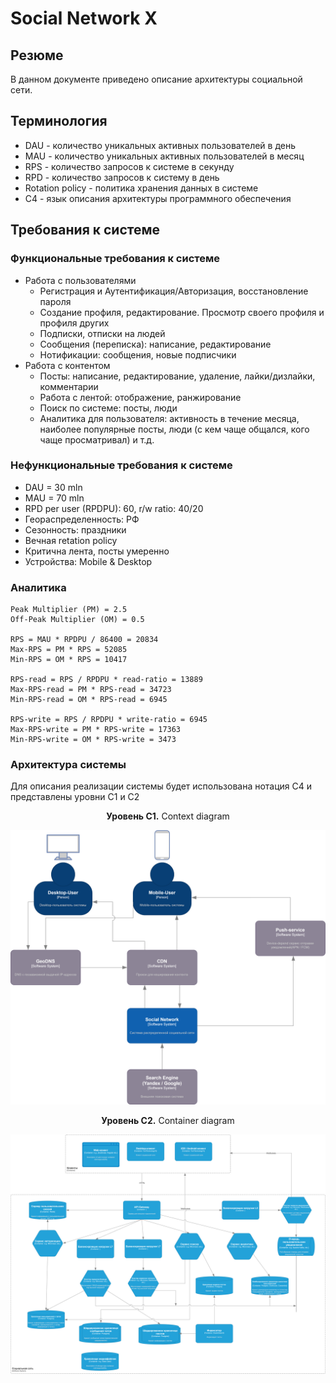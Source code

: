 # Social Network X
## Резюме
В данном документе приведено описание архитектуры социальной сети.

## Терминология
- DAU - количество уникальных активных пользователей в день
- MAU - количество уникальных активных пользователей в месяц
- RPS - количество запросов к системе в секунду
- RPD - количество запросов к систему в день
- Rotation policy - политика хранения данных в системе
- C4 - язык описания архитектуры программного обеспечения

## Требования к системе
### Функциональные требования к системе
- Работа с пользователями
	- Регистрация и Аутентификация/Авторизация, восстановление пароля
	- Создание профиля, редактирование. Просмотр своего профиля и профиля других
	- Подписки, отписки на людей
	- Сообщения (переписка): написание, редактирование
	- Нотификации: сообщения, новые подписчики
- Работа с контентом
	- Посты: написание, редактирование, удаление, лайки/дизлайки, комментарии
	- Работа с лентой: отображение, ранжирование
	- Поиск по системе: посты, люди
	- Аналитика для пользователя: активность в течение месяца, наиболее популярные посты, люди (с кем чаще общался, кого чаще просматривал) и т.д.

### Нефункциональные требования к системе
- DAU = 30 mln
- MAU = 70 mln
- RPD per user (RPDPU): 60, r/w ratio: 40/20
- Геораспределенность: РФ
- Сезонность: праздники
- Вечная retation policy
- Критична лента, посты умеренно
- Устройства: Mobile & Desktop

### Аналитика
	Peak Multiplier (PM) = 2.5
	Off-Peak Multiplier (OM) = 0.5

	RPS = MAU * RPDPU / 86400 = 20834
	Max-RPS = PM * RPS = 52085
	Min-RPS = OM * RPS = 10417

	RPS-read = RPS / RPDPU * read-ratio = 13889
	Max-RPS-read = PM * RPS-read = 34723
	Min-RPS-read = OM * RPS-read = 6945

	RPS-write = RPS / RPDPU * write-ratio = 6945
	Max-RPS-write = PM * RPS-write = 17363
	Min-RPS-write = OM * RPS-write = 3473

### Архитектура системы
Для описания реализации системы будет использована нотация C4 и представлены уровни С1 и С2

<p align="center">
    <b>Уровень С1.</b> Сontext diagram
</p>

<p align="center">
  <img src="images/C1.svg" />
</p>

<p align="center">
    <b>Уровень С2.</b> Container diagram
</p>

<p align="center">
  <img src="images/C2.svg" />
</p>
